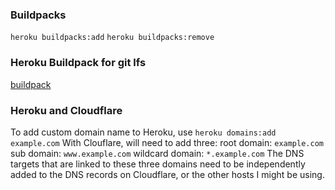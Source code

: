 ### Buildpacks
`heroku buildpacks:add`
`heroku buildpacks:remove`

### Heroku Buildpack for git lfs
[buildpack](https://elements.heroku.com/buildpacks/bureauxlocaux/heroku-buildpack-git-lfs)

### Heroku and Cloudflare
To add custom domain name to Heroku, use `heroku domains:add example.com`
With Clouflare, will need to add three:
  root domain: `example.com`
  sub domain: `www.example.com`
  wildcard domain: `*.example.com`
The DNS targets that are linked to these three domains need to be independently added to the DNS records on Cloudflare, or the other hosts I might be using. 